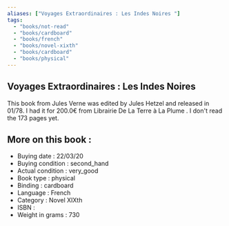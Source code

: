 ```yaml
---
aliases: ["Voyages Extraordinaires : Les Indes Noires "] 
tags: 
  - "books/not-read" 
  - "books/cardboard" 
  - "books/french"
  - "books/novel-xixth"
  - "books/cardboard"
  - "books/physical"
---
```



## Voyages Extraordinaires : Les Indes Noires 
This book from Jules Verne  was edited by Jules Hetzel and released in 01/78. I had it for 200.0€ from Librairie De La Terre à La Plume . I don't read the 173 pages yet.

## More on this book :
- Buying date : 22/03/20
- Buying condition : second_hand
- Actual condition : very_good
- Book type : physical
- Binding : cardboard
- Language : French
- Category : Novel XIXth
- ISBN : 
- Weight in grams : 730

